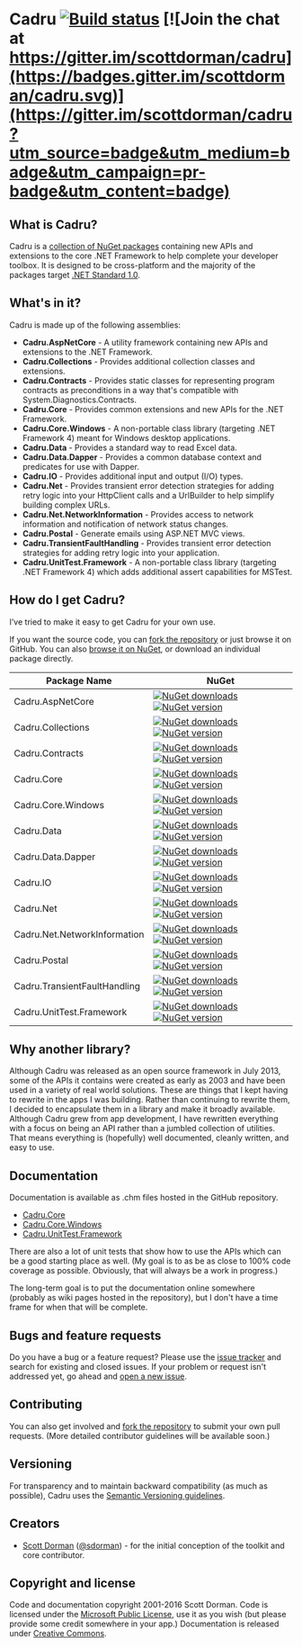 # Cadru [![Build status](https://ci.appveyor.com/api/projects/status/3t0p4d04fyqtiun5?svg=true&retina=true)](https://ci.appveyor.com/project/scottdorman/cadru) [![Join the chat at https://gitter.im/scottdorman/cadru](https://badges.gitter.im/scottdorman/cadru.svg)](https://gitter.im/scottdorman/cadru?utm_source=badge&utm_medium=badge&utm_campaign=pr-badge&utm_content=badge)

## What is Cadru?
Cadru is a [collection of NuGet packages](https://www.nuget.org/packages?q=Tags%3A%22cadru%22) containing new APIs and extensions to the core .NET Framework to help complete your developer toolbox. It is designed to be cross-platform and the majority of the packages target [.NET Standard 1.0](https://docs.microsoft.com/en-us/dotnet/standard/library).

## What's in it?
Cadru is made up of the following assemblies:

* **Cadru.AspNetCore** - A utility framework containing new APIs and extensions to the .NET Framework.
* **Cadru.Collections** - Provides additional collection classes and extensions.
* **Cadru.Contracts** - Provides static classes for representing program contracts as preconditions in a way that's compatible with System.Diagnostics.Contracts.
* **Cadru.Core** - Provides common extensions and new APIs for the .NET Framework.
* **Cadru.Core.Windows** - A non-portable class library (targeting .NET Framework 4) meant for Windows desktop applications.
* **Cadru.Data** - Provides a standard way to read Excel data.
* **Cadru.Data.Dapper** - Provides a common database context and predicates for use with Dapper.
* **Cadru.IO** - Provides additional input and output (I/O) types.
* **Cadru.Net** - Provides transient error detection strategies for adding retry logic into your HttpClient calls and a UrlBuilder to help simplify building complex URLs.
* **Cadru.Net.NetworkInformation** - Provides access to network information and notification of network status changes.
* **Cadru.Postal** - Generate emails using ASP.NET MVC views.
* **Cadru.TransientFaultHandling** - Provides transient error detection strategies for adding retry logic into your application.
* **Cadru.UnitTest.Framework** - A non-portable class library (targeting .NET Framework 4) which adds additional assert capabilities for MSTest.

## How do I get Cadru?
I’ve tried to make it easy to get Cadru for your own use.

If you want the source code, you can [fork the repository](https://github.com/scottdorman/cadru/fork) or just browse it on GitHub.
You can also [browse it on NuGet](https://www.nuget.org/packages?q=Tags%3A%22cadru%22), or download an individual package directly.

| Package Name | NuGet |
|-------|------|
|Cadru.AspNetCore|[![NuGet downloads](https://img.shields.io/nuget/dt/cadru.aspnetcore.svg)](http://www.nuget.org/packages/cadru.aspnetcore) [![NuGet version](https://img.shields.io/nuget/v/cadru.aspnetcore.svg)](http://www.nuget.org/packages/cadru.aspnetcore)|
|Cadru.Collections|[![NuGet downloads](https://img.shields.io/nuget/dt/cadru.collections.svg)](http://www.nuget.org/packages/cadru.collections) [![NuGet version](https://img.shields.io/nuget/v/cadru.collections.svg)](http://www.nuget.org/packages/cadru.collections)|
|Cadru.Contracts|[![NuGet downloads](https://img.shields.io/nuget/dt/cadru.contracts.svg)](http://www.nuget.org/packages/cadru.contracts) [![NuGet version](https://img.shields.io/nuget/v/cadru.contracts.svg)](http://www.nuget.org/packages/cadru.contracts)|
|Cadru.Core|[![NuGet downloads](https://img.shields.io/nuget/dt/cadru.core.svg)](http://www.nuget.org/packages/cadru.core) [![NuGet version](https://img.shields.io/nuget/v/cadru.core.svg)](http://www.nuget.org/packages/cadru.core)|
|Cadru.Core.Windows|[![NuGet downloads](https://img.shields.io/nuget/dt/cadru.core.windows.svg)](http://www.nuget.org/packages/cadru.core.windows) [![NuGet version](https://img.shields.io/nuget/v/cadru.core.windows.svg)](http://www.nuget.org/packages/cadru.core.windows)|
|Cadru.Data|[![NuGet downloads](https://img.shields.io/nuget/dt/cadru.data.svg)](http://www.nuget.org/packages/cadru.data) [![NuGet version](https://img.shields.io/nuget/v/cadru.data.svg)](http://www.nuget.org/packages/cadru.data)|
|Cadru.Data.Dapper|[![NuGet downloads](https://img.shields.io/nuget/dt/cadru.data.dapper.svg)](http://www.nuget.org/packages/cadru.data.dapper) [![NuGet version](https://img.shields.io/nuget/v/cadru.data.dapper.svg)](http://www.nuget.org/packages/cadru.data.dapper)|
|Cadru.IO|[![NuGet downloads](https://img.shields.io/nuget/dt/cadru.io.svg)](http://www.nuget.org/packages/cadru.io) [![NuGet version](https://img.shields.io/nuget/v/cadru.io.svg)](http://www.nuget.org/packages/cadru.io)|
|Cadru.Net|[![NuGet downloads](https://img.shields.io/nuget/dt/cadru.net.svg)](http://www.nuget.org/packages/cadru.net) [![NuGet version](https://img.shields.io/nuget/v/cadru.net.svg)](http://www.nuget.org/packages/cadru.net)|
|Cadru.Net.NetworkInformation|[![NuGet downloads](https://img.shields.io/nuget/dt/cadru.net.networkinformation.svg)](http://www.nuget.org/packages/cadru.net.networkinformation) [![NuGet version](https://img.shields.io/nuget/v/cadru.net.networkinformation.svg)](http://www.nuget.org/packages/cadru.net.networkinformation)|
|Cadru.Postal|[![NuGet downloads](https://img.shields.io/nuget/dt/cadru.postal.svg)](http://www.nuget.org/packages/cadru.postal) [![NuGet version](https://img.shields.io/nuget/v/cadru.postal.svg)](http://www.nuget.org/packages/cadru.postal)|
|Cadru.TransientFaultHandling|[![NuGet downloads](https://img.shields.io/nuget/dt/cadru.transientfaulthandling.svg)](http://www.nuget.org/packages/cadru.transientfaulthandling) [![NuGet version](https://img.shields.io/nuget/v/cadru.transientfaulthandling.svg)](http://www.nuget.org/packages/cadru.transientfaulthandling)|
|Cadru.UnitTest.Framework|[![NuGet downloads](https://img.shields.io/nuget/dt/cadru.unittest.framework.svg)](http://www.nuget.org/packages/cadru.unittest.framework) [![NuGet version](https://img.shields.io/nuget/v/cadru.unittest.framework.svg)](http://www.nuget.org/packages/cadru.unittest.framework)|

## Why another library?
Although Cadru was released as an open source framework in July 2013, some of the APIs it contains were created as early as 2003 and have been used in a variety of real world solutions. These are things that I kept having to rewrite in the apps I was building. Rather than continuing to rewrite them, I decided to encapsulate them in a library and make it broadly available. Although Cadru grew from app development, I have rewritten everything with a focus on being an API rather than a jumbled collection of utilities. That means everything is (hopefully) well documented, cleanly written, and easy to use.

## Documentation
Documentation is available as .chm files hosted in the GitHub repository.

* [Cadru.Core](https://github.com/scottdorman/cadru/blob/master/docs/Help/Cadru.Core.Documentation.chm?raw=true)
* [Cadru.Core.Windows](https://github.com/scottdorman/cadru/blob/master/docs/Help/Cadru.Core.Windows.Documentation.chm?raw=true)
* [Cadru.UnitTest.Framework](https://github.com/scottdorman/cadru/blob/master/docs/Help/Cadru.UnitTest.Framework.Documentation.chm?raw=true)

There are also a lot of unit tests that show how to use the APIs which can be a good starting place as well. (My goal is to as be as close to 100% code coverage as possible. Obviously, that will always be a work in progress.) 

The long-term goal is to put the documentation online somewhere (probably as wiki pages hosted in the repository), but I don't have a time frame for when that will be complete.

## Bugs and feature requests
Do you have a bug or a feature request? Please use the [issue tracker](https://github.com/scottdorman/cadru/issues) and search for existing and closed issues. If your problem or request isn't addressed yet, go ahead and [open a new issue](https://github.com/scottdorman/cadru/issues/new). 

## Contributing
You can also get involved and [fork the repository](https://github.com/scottdorman/cadru/fork) to submit your own pull requests. (More detailed contributor guidelines will be available soon.)

## Versioning
For transparency and to maintain backward compatibility (as much as possible), Cadru uses the [Semantic Versioning guidelines](http://semver.org/).

## Creators
* [Scott Dorman](http://about.me/scottdorman) ([@sdorman](http://twitter.com/sdorman)) - for the initial conception of the toolkit and core contributor.

## Copyright and license
Code and documentation copyright 2001-2016 Scott Dorman. Code is licensed under the [Microsoft Public License](http://opensource.org/licenses/Ms-PL.html), use it as you wish (but please 
provide some credit somewhere in your app.) Documentation is released under [Creative Commons](https://github.com/scottdorman/cadru/blob/master/docs/LICENSE).
